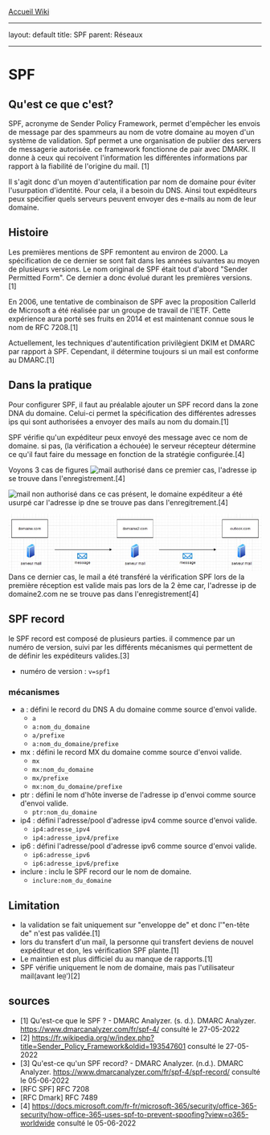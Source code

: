 [Accueil Wiki](https://epheclln.github.io/Wiki-TI/)

---

layout: default
title: SPF
parent: Réseaux

---

# SPF

## Qu'est ce que c'est?

SPF, acronyme de Sender Policy Framework, permet d'empêcher les envois de message par des spammeurs au nom de votre domaine au moyen d'un système de validation. Spf permet a une organisation de publier des servers de messagerie autorisée. ce framework fonctionne de pair avec DMARK. Il donne à ceux qui recoivent l'information les différentes informations par rapport à la fiabilité de l'origine du mail. [1]

Il s'agit donc d'un moyen d'autentification par nom de domaine pour éviter l'usurpation d'identité. Pour cela, il a besoin du DNS. Ainsi tout expéditeurs peux spécifier quels serveurs peuvent envoyer des e-mails au nom de leur domaine.

## Histoire

Les premières mentions de SPF remontent au environ de 2000. La spécification de ce dernier se sont fait dans les années suivantes au moyen de plusieurs versions. Le nom original de SPF était tout d'abord "Sender Permitted Form". Ce dernier a donc évolué durant les premières versions. [1]

En 2006, une tentative de combinaison de SPF avec la proposition CallerId de Microsoft a été réalisée par un groupe de travail de l'IETF. Cette expérience aura porté ses fruits en 2014 et est maintenant connue sous le nom de RFC 7208.[1]

Actuellement, les techniques d'autentification privilègient DKIM et DMARC par rapport à SPF. Cependant, il détermine toujours si un mail est conforme au DMARC.[1]

## Dans la pratique

Pour configurer SPF, il faut au préalable ajouter un SPF record dans la zone DNA du domaine. Celui-ci permet la spécification des différentes adresses ips qui sont authorisées a envoyer des mails au nom du domain.[1]

SPF vérifie qu'un expéditeur peux envoyé des message avec ce nom de domaine. si pas, (la vérification a échouée) le serveur récepteur détermine ce qu'il faut faire du message en fonction de la stratégie configurée.[4]

Voyons 3 cas de figures
![mail authorisé](./\domaineauthorise.jpg)
dans ce premier cas, l'adresse ip se trouve dans l'enregistrement.[4]

![mail non authorisé](./domainusurpe.jpg)
dans ce cas présent, le domaine expéditeur a été usurpé car l'adresse ip dne se trouve pas dans l'enregitrement.[4]

![mail tranféré](./mailtransf%C3%A9r%C3%A9.jpg)
Dans ce dernier cas, le mail a été transféré la vérification SPF lors de la première réception est valide mais pas lors de la 2 ème car, l'adresse ip de domaine2.com ne se trouve pas dans l'enregistrement[4]

## SPF record

le SPF record est composé de plusieurs parties. il commence par un numéro de version, suivi par les différents mécanismes qui permettent de de définir les expéditeurs valides.[3]

* numéro de version : `v=spf1`

### mécanismes

* a : défini le record du DNS A du domaine comme source d'envoi valide.
  * `a`
  * `a:nom_du_domaine`
  * `a/prefixe`
  * `a:nom_du_domaine/prefixe`
* mx : défini le record MX du domaine comme source d'envoi valide.
  * `mx`
  * `mx:nom_du_domaine`
  * `mx/prefixe`
  * `mx:nom_du_domaine/prefixe`
* ptr : défini le nom d'hôte inverse de l'adresse ip d'envoi comme source d'envoi valide.
  * `ptr:nom_du_domaine`
* ip4 : défini l'adresse/pool d'adresse ipv4 comme source d'envoi valide.
  * `ip4:adresse_ipv4`
  * `ip4:adresse_ipv4/prefixe`
* ip6 :  défini l'adresse/pool d'adresse ipv6 comme source d'envoi valide.
  * `ip6:adresse_ipv6`
  * `ip6:adresse_ipv6/prefixe`
* inclure : inclu le SPF record our le nom de domaine.
  * `inclure:nom_du_domaine`

## Limitation

* la validation se fait uniquement sur "enveloppe de" et donc l'"en-tête de" n'est pas validée.[1]
* lors du transfert d'un mail, la personne qui transfert deviens de nouvel expéditeur et don, les vérification SPF plante.[1]
* Le maintien est plus difficiel du au manque de rapports.[1]
* SPF vérifie uniquement le nom de domaine, mais pas l'utilisateur mail(avant le`@`')[2]

## sources

* [1] Qu'est-ce que le SPF ? - DMARC Analyzer. (s. d.). DMARC Analyzer. <https://www.dmarcanalyzer.com/fr/spf-4/> consulté le 27-05-2022
* [2] <https://fr.wikipedia.org/w/index.php?title=Sender_Policy_Framework&oldid=193547601> consulté le  27-05-2022
* [3] Qu'est-ce qu'un SPF record? - DMARC Analyzer. (n.d.). DMARC Analyzer. <https://www.dmarcanalyzer.com/fr/spf-4/spf-record/> consulté le 05-06-2022
* [RFC SPF] RFC 7208
* [RFC Dmark] RFC 7489
* [4] <https://docs.microsoft.com/fr-fr/microsoft-365/security/office-365-security/how-office-365-uses-spf-to-prevent-spoofing?view=o365-worldwide> consulté le 05-06-2022
